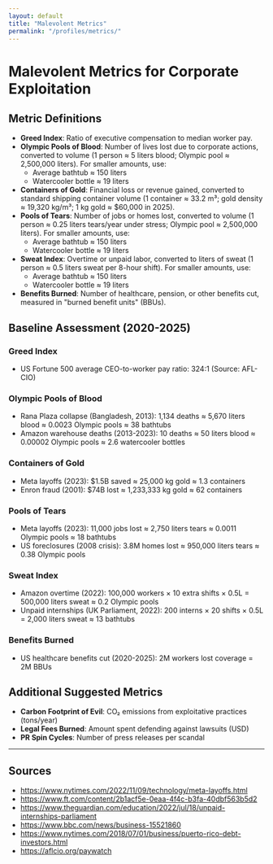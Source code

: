 ```yaml
---
layout: default
title: "Malevolent Metrics"
permalink: "/profiles/metrics/"
---
```


# Malevolent Metrics for Corporate Exploitation


## Metric Definitions

- **Greed Index**: Ratio of executive compensation to median worker pay.
- **Olympic Pools of Blood**: Number of lives lost due to corporate actions, converted to volume (1 person ≈ 5 liters blood; Olympic pool ≈ 2,500,000 liters). For smaller amounts, use:
	- Average bathtub ≈ 150 liters
	- Watercooler bottle ≈ 19 liters
- **Containers of Gold**: Financial loss or revenue gained, converted to standard shipping container volume (1 container ≈ 33.2 m³; gold density ≈ 19,320 kg/m³; 1 kg gold ≈ $60,000 in 2025).
- **Pools of Tears**: Number of jobs or homes lost, converted to volume (1 person ≈ 0.25 liters tears/year under stress; Olympic pool ≈ 2,500,000 liters). For smaller amounts, use:
	- Average bathtub ≈ 150 liters
	- Watercooler bottle ≈ 19 liters
- **Sweat Index**: Overtime or unpaid labor, converted to liters of sweat (1 person ≈ 0.5 liters sweat per 8-hour shift). For smaller amounts, use:
	- Average bathtub ≈ 150 liters
	- Watercooler bottle ≈ 19 liters
- **Benefits Burned**: Number of healthcare, pension, or other benefits cut, measured in "burned benefit units" (BBUs).

## Baseline Assessment (2020-2025)

### Greed Index
- US Fortune 500 average CEO-to-worker pay ratio: 324:1 (Source: AFL-CIO)

### Olympic Pools of Blood
- Rana Plaza collapse (Bangladesh, 2013): 1,134 deaths ≈ 5,670 liters blood ≈ 0.0023 Olympic pools ≈ 38 bathtubs
- Amazon warehouse deaths (2013-2023): 10 deaths ≈ 50 liters blood ≈ 0.00002 Olympic pools ≈ 2.6 watercooler bottles

### Containers of Gold
- Meta layoffs (2023): $1.5B saved ≈ 25,000 kg gold ≈ 1.3 containers
- Enron fraud (2001): $74B lost ≈ 1,233,333 kg gold ≈ 62 containers

### Pools of Tears
- Meta layoffs (2023): 11,000 jobs lost ≈ 2,750 liters tears ≈ 0.0011 Olympic pools ≈ 18 bathtubs
- US foreclosures (2008 crisis): 3.8M homes lost ≈ 950,000 liters tears ≈ 0.38 Olympic pools

### Sweat Index
- Amazon overtime (2022): 100,000 workers × 10 extra shifts × 0.5L = 500,000 liters sweat ≈ 0.2 Olympic pools
- Unpaid internships (UK Parliament, 2022): 200 interns × 20 shifts × 0.5L = 2,000 liters sweat ≈ 13 bathtubs

### Benefits Burned
- US healthcare benefits cut (2020-2025): 2M workers lost coverage = 2M BBUs

## Additional Suggested Metrics
- **Carbon Footprint of Evil**: CO₂ emissions from exploitative practices (tons/year)
- **Legal Fees Burned**: Amount spent defending against lawsuits (USD)
- **PR Spin Cycles**: Number of press releases per scandal

---

## Sources
- https://www.nytimes.com/2022/11/09/technology/meta-layoffs.html
- https://www.ft.com/content/2b1acf5e-0eaa-4f4c-b3fa-40dbf563b5d2
- https://www.theguardian.com/education/2022/jul/18/unpaid-internships-parliament
- https://www.bbc.com/news/business-15521860
- https://www.nytimes.com/2018/07/01/business/puerto-rico-debt-investors.html
- https://aflcio.org/paywatch
